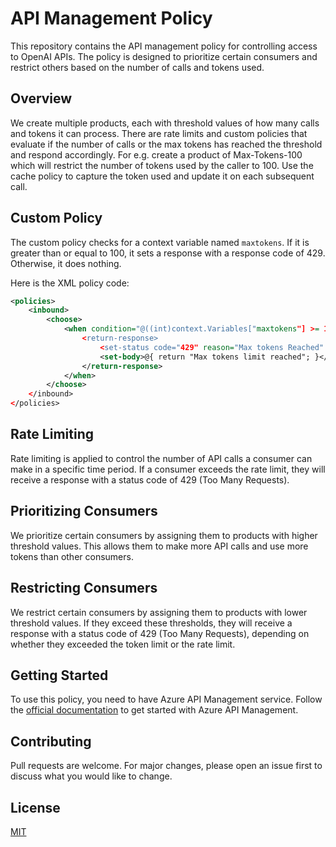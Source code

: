# API Management Policy

This repository contains the API management policy for controlling access to OpenAI APIs. The policy is designed to prioritize certain consumers and restrict others based on the number of calls and tokens used.

## Overview

We create multiple products, each with threshold values of how many calls and tokens it can process. There are rate limits and custom policies that evaluate if the number of calls or the max tokens has reached the threshold and respond accordingly.
For e.g. create a product of Max-Tokens-100 which will restrict the number of tokens used by the caller to 100. Use the cache policy to capture the token used and update it on each subsequent call. 

## Custom Policy

The custom policy checks for a context variable named `maxtokens`. If it is greater than or equal to 100, it sets a response with a response code of 429. Otherwise, it does nothing.

Here is the XML policy code:

```xml
<policies>
    <inbound>
        <choose>
            <when condition="@((int)context.Variables["maxtokens"] >= 100)">
                <return-response>
                    <set-status code="429" reason="Max tokens Reached" />
                    <set-body>@{ return "Max tokens limit reached"; }</set-body>
                </return-response>
            </when>
        </choose>
    </inbound>
</policies>
```

## Rate Limiting

Rate limiting is applied to control the number of API calls a consumer can make in a specific time period. If a consumer exceeds the rate limit, they will receive a response with a status code of 429 (Too Many Requests).

## Prioritizing Consumers

We prioritize certain consumers by assigning them to products with higher threshold values. This allows them to make more API calls and use more tokens than other consumers.

## Restricting Consumers

We restrict certain consumers by assigning them to products with lower threshold values. If they exceed these thresholds, they will receive a response with a status code of 429 (Too Many Requests), depending on whether they exceeded the token limit or the rate limit.

## Getting Started

To use this policy, you need to have Azure API Management service. Follow the [official documentation](https://docs.microsoft.com/en-us/azure/api-management/) to get started with Azure API Management.

## Contributing

Pull requests are welcome. For major changes, please open an issue first to discuss what you would like to change.

## License

[MIT](https://choosealicense.com/licenses/mit/)
